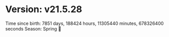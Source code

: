 # Version: v21.5.28
Time since birth: 7851 days, 188424 hours, 11305440 minutes, 678326400 seconds
Season: Spring 🌸

